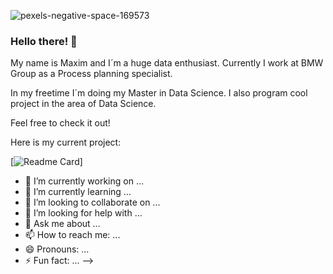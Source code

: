 ![pexels-negative-space-169573](https://user-images.githubusercontent.com/76586244/204104242-09a8f1ad-625e-4882-be15-4ee1d0c05eaf.jpg)

### Hello there! 👋

My name is Maxim and I´m a huge data enthusiast. Currently I work at BMW Group as a Process planning specialist. 

In my freetime I´m doing my Master in Data Science. I also program cool project in the area of Data Science. 

Feel free to check it out!


Here is my current project:

[![Readme Card](https://github-readme-stats.vercel.app/https://github.com/kiesel24/House-pricing-prediction-for-Ames-Iowa-USA-with-Machine-Learning)]


- 🔭 I’m currently working on ...
- 🌱 I’m currently learning ...
- 👯 I’m looking to collaborate on ...
- 🤔 I’m looking for help with ...
- 💬 Ask me about ...
- 📫 How to reach me: ...
- 😄 Pronouns: ...
- ⚡ Fun fact: ...
-->
